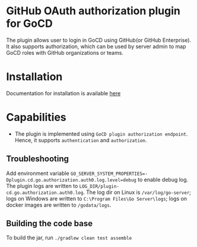 # GitHub OAuth authorization plugin for GoCD

The plugin allows user to login in GoCD using GitHub(or GitHub Enterprise). It also supports authorization, which can be used by server admin to map GoCD roles with GitHub organizations or teams.

# Installation

Documentation for installation is available [here](INSTALL.md)

# Capabilities

* The plugin is implemented using `GoCD plugin authorization endpoint`. Hence, it supports `authentication` and `authorization`.

## Troubleshooting

Add environment variable `GO_SERVER_SYSTEM_PROPERTIES=-Dplugin.cd.go.authorization.auth0.log.level=debug` to enable debug log. The plugin logs are written to `LOG_DIR/plugin-cd.go.authorization.auth0.log`. The log dir on Linux is `/var/log/go-server`; logs on Windows are written to `C:\Program Files\Go Server\logs`; logs on docker images are written to `/godata/logs`.


## Building the code base

To build the jar, run `./gradlew clean test assemble`
